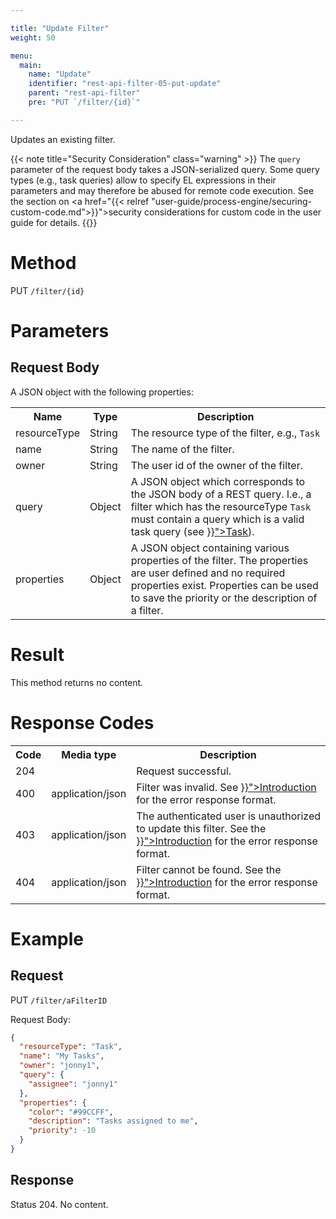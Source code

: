 ```yaml
---

title: "Update Filter"
weight: 50

menu:
  main:
    name: "Update"
    identifier: "rest-api-filter-05-put-update"
    parent: "rest-api-filter"
    pre: "PUT `/filter/{id}`"

---
```



Updates an existing filter.

{{< note title="Security Consideration" class="warning" >}}
  The `query` parameter of the request body takes a JSON-serialized query. Some query types (e.g., task queries) allow to specify EL expressions in their parameters and may therefore be abused for remote code execution. See the section on <a href="{{< relref "user-guide/process-engine/securing-custom-code.md">}}">security considerations for custom code</a> in the user guide for details.
{{</note>}}

# Method

PUT `/filter/{id}`


# Parameters

## Request Body

A JSON object with the following properties:

<table class="table table-striped">
  <tr>
    <th>Name</th>
    <th>Type</th>
    <th>Description</th>
  </tr>
  <tr>
    <td>resourceType</td>
    <td>String</td>
    <td>The resource type of the filter, e.g., <code>Task</code></td>
  </tr>
  <tr>
    <td>name</td>
    <td>String</td>
    <td>The name of the filter.</td>
  </tr>
  <tr>
    <td>owner</td>
    <td>String</td>
    <td>The user id of the owner of the filter.</td>
  </tr>
  <tr>
    <td>query</td>
    <td>Object</td>
    <td>
      A JSON object which corresponds to the JSON body of a REST query. I.e., a filter which
      has the resourceType <code>Task</code> must contain a query which is a valid task query
      (see <a href="{{< relref "reference/rest/task/get-query.md" >}}">Task</a>).
    </td>
  </tr>
  <tr>
    <td>properties</td>
    <td>Object</td>
    <td>
      A JSON object containing various properties of the filter. The properties are user defined
      and no required properties exist. Properties can be used to save the priority or the
      description of a filter.
    </td>
  </tr>
</table>


# Result

This method returns no content.


# Response Codes

<table class="table table-striped">
  <tr>
    <th>Code</th>
    <th>Media type</th>
    <th>Description</th>
  </tr>
  <tr>
    <td>204</td>
    <td></td>
    <td>Request successful.</td>
  </tr>
  <tr>
    <td>400</td>
    <td>application/json</td>
    <td>
      Filter was invalid. See <a href="{{< relref "reference/rest/overview/index.md#error-handling" >}}">Introduction</a> for the error
      response format.
    </td>
  </tr>
  <tr>
    <td>403</td>
    <td>application/json</td>
    <td>
       The authenticated user is unauthorized to update this filter.
      See the <a href="{{< relref "reference/rest/overview/index.md#error-handling" >}}">Introduction</a> for the error response format.
    </td>
  </tr>
  <tr>
    <td>404</td>
    <td>application/json</td>
    <td>
      Filter cannot be found. See the <a href="{{< relref "reference/rest/overview/index.md#error-handling" >}}">Introduction</a> for
      the error response format.
    </td>
  </tr>
</table>


# Example

## Request

PUT `/filter/aFilterID`

Request Body:

```json
{
  "resourceType": "Task",
  "name": "My Tasks",
  "owner": "jonny1",
  "query": {
    "assignee": "jonny1"
  },
  "properties": {
    "color": "#99CCFF",
    "description": "Tasks assigned to me",
    "priority": -10
  }
}
```

## Response

Status 204. No content.
